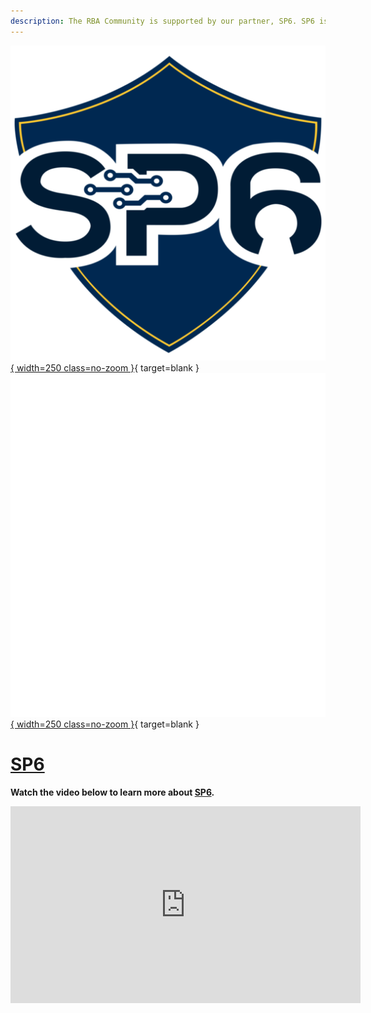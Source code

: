 ```yaml
---
description: The RBA Community is supported by our partner, SP6. SP6 is a top Splunk partner obsessed with customer success. They have expertise in Professional Services, Managed Services, and Software Solutions.
---
```


[![SP6](/assets/partners/sp6/sp6_logo_light.png#only-light){ width=250 class=no-zoom }][sp6]{ target=blank }
[![SP6](/assets/partners/sp6/sp6_logo_dark.png#only-dark){ width=250 class=no-zoom }][sp6]{ target=blank }

# [SP6][sp6]

**Watch the video below to learn more about [SP6][sp6].**

<iframe width="560" height="315" src="https://www.youtube.com/embed/8t-F7TrZqg0" title="YouTube video player" frameborder="0" allow="accelerometer; autoplay; clipboard-write; encrypted-media; gyroscope; picture-in-picture; web-share" allowfullscreen></iframe>

[sp6]: https://www.sp6.io